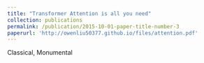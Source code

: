 ```yaml
---
title: "Transformer Attention is all you need"
collection: publications
permalink: /publication/2015-10-01-paper-title-number-3
paperurl: 'http://owenliu50377.github.io/files/attention.pdf'
---
```


Classical, Monumental
